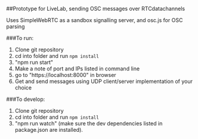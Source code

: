 ##Prototype for LiveLab, sending OSC messages over RTCdatachannels

Uses SimpleWebRTC as a sandbox signalling server, and osc.js for OSC parsing

###To run:
1. Clone git repository
2. cd into folder and run <code>npm install</code>
3. "npm run start"
3. Make a note of port and IPs listed in command line
4. go to "https://localhost:8000" in browser
5. Get and send messages using UDP client/server implementation of your choice

###To develop:
1. Clone git repository
2. cd into folder and run <code>npm install</code>
3. "npm run watch" (make sure the dev dependencies listed in package.json are installed). 

